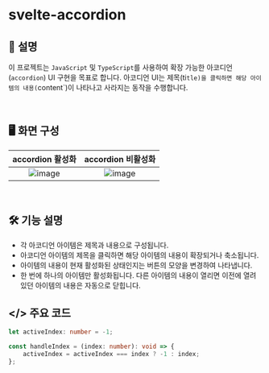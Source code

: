 # svelte-accordion

## 💬 설명

이 프로젝트는 `JavaScript` 및 `TypeScript`를 사용하여 확장 가능한 아코디언(`accordion`) UI 구현을 목표로 합니다. 아코디언 UI는 제목(ti`tle)을 클릭하면 해당 아이템의 내용(`content`)이 나타나고 사라지는 동작을 수행합니다.

&nbsp;

## 🖥️ 화면 구성

| accordion 활성화 | accordion 비활성화 |
|:-----------:|:-------------:|
| ![image](https://github.com/harblaith7/svelte-crash-course/assets/105186724/67535284-e524-4ee6-bd7a-7a7b9f4cafba) | ![image](https://github.com/harblaith7/svelte-crash-course/assets/105186724/f78b1cd5-cb7f-44fa-a94a-3795ca1b8d57)|

&nbsp;

## 🛠️ 기능 설명

- 각 아코디언 아이템은 제목과 내용으로 구성됩니다.
- 아코디언 아이템의 제목을 클릭하면 해당 아이템의 내용이 확장되거나 축소됩니다.
- 아이템의 내용이 현재 활성화된 상태인지는 버튼의 모양을 변경하여 나타냅니다.
- 한 번에 하나의 아이템만 활성화됩니다. 다른 아이템의 내용이 열리면 이전에 열려있던 아이템의 내용은 자동으로 닫힙니다.

## </> 주요 코드

```ts
let activeIndex: number = -1;

const handleIndex = (index: number): void => {
    activeIndex = activeIndex === index ? -1 : index;
};
```
